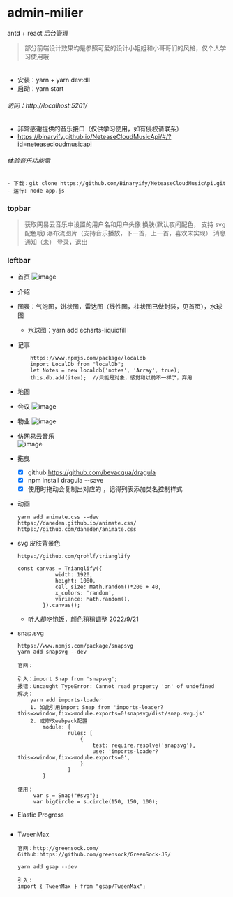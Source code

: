 # admin-milier

antd + react 后台管理

> 部分前端设计效果均是参照可爱的设计小姐姐和小哥哥们的风格，仅个人学习使用哦

######

######

- 安装：yarn + yarn dev:dll
- 启动：yarn start

###### 访问：http://localhost:5201/

- 非常感谢提供的音乐接口（仅供学习使用，如有侵权请联系）
- https://binaryify.github.io/NeteaseCloudMusicApi/#/?id=neteasecloudmusicapi

###### 体验音乐功能需

    - 下载：git clone https://github.com/Binaryify/NeteaseCloudMusicApi.git
    - 运行: node app.js

### topbar

> 获取网易云音乐中设置的用户名和用户头像
> 换肤(默认夜间配色， 支持 svg 配色哦)
> 瀑布流图片（支持音乐播放，下一首，上一首，喜欢未实现）
> 消息通知（未）
> 登录，退出

### leftbar

- 首页
  ![image](https://user-images.githubusercontent.com/20200628/98806668-7ee93e80-2454-11eb-9c05-1016208c214d.png)
- 介绍
- 图表：气泡图，饼状图，雷达图（线性图，柱状图已做封装，见首页），水球图
  - 水球图：yarn add echarts-liquidfill
- 记事

  ```
      https://www.npmjs.com/package/localdb
      import LocalDb from "localDb";
      let Notes = new localdb('notes', 'Array', true);
      this.db.add(item);  //只能是对象，感觉和以前不一样了，弃用
  ```

- 地图

- 会议
  ![image](https://user-images.githubusercontent.com/20200628/98076231-dca3e680-1ea8-11eb-964f-f3cd76c19479.png)

- 物业
  ![image](https://user-images.githubusercontent.com/20200628/98807061-1353a100-2455-11eb-95ec-68391c9652f5.png)

- 仿网易云音乐  
  ![image](https://user-images.githubusercontent.com/20200628/98807132-2bc3bb80-2455-11eb-8d30-319104b3faca.png)

- 拖曳

  - [x] github:https://github.com/bevacqua/dragula
  - [x] npm install dragula --save
  - [x] 使用时拖动会复制出对应的 ，记得列表添加类名控制样式

- 动画

  ```
  yarn add animate.css --dev
  https://daneden.github.io/animate.css/
  https://github.com/daneden/animate.css
  ```

- svg 皮肤背景色

  ```
  https://github.com/qrohlf/trianglify

  const canvas = Trianglify({
              width: 1920,
              height: 1080,
              cell_size: Math.random()*200 + 40,
              x_colors: 'random',
              variance: Math.random(),
          }).canvas();
  ```

  - 听人却吃饱饭，颜色稍稍调整 2022/9/21

- snap.svg

  ```
  https://www.npmjs.com/package/snapsvg
  yarn add snapsvg --dev

  官网：

  引入：import Snap from 'snapsvg';
  报错：Uncaught TypeError: Cannot read property 'on' of undefined
  解决：
      yarn add imports-loader
      1. 如此引用import Snap from 'imports-loader?this=>window,fix=>module.exports=0!snapsvg/dist/snap.svg.js'
      2. 或修改webpack配置
          module: {
                  rules: [
                      {
                          test: require.resolve('snapsvg'),
                          use: 'imports-loader?this=>window,fix=>module.exports=0',
                      }
                  ]
          }

  使用：
       var s = Snap("#svg");
       var bigCircle = s.circle(150, 150, 100);
  ```

- Elastic Progress

  ```

  ```

- TweenMax

  ```
  官网：http://greensock.com/
  Github:https://github.com/greensock/GreenSock-JS/

  yarn add gsap --dev

  引入：
  import { TweenMax } from "gsap/TweenMax";
  ```
